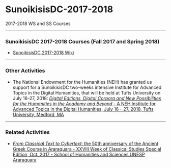 # SunoikisisDC-2017-2018
2017-2018 WS and SS Courses

***
### SunoikisisDC 2017-2018 Courses (Fall 2017 and Spring 2018)
* [SunoikisisDC 2017-2018 Wiki](https://github.com/SunoikisisDC/SunoikisisDC-2017-2018/wiki)

***
### Other Activities
* The National Endowment for the Humanities (NEH) has granted us support for a SunoikisisDC two-weeks intensive Institute for Advanced Topics in the Digital Humanities, that will be held at Tufts University on July 16-27, 2018: [*Digital Editions, Digital Corpora and New Possibilities for the Humanities in the Academy and Beyond* - A NEH Institute for Advanced Topics in the Digital Humanities, July 16 – 27, 2018, Tufts University,  Medford, MA](https://sites.tufts.edu/digitaleditions/)

***
### Related Activities
* [*From Classical Text to Cybertext*: the 50th anniversary of the Ancient Greek Course in Araraquara - XXVIII Week of Classical Studies Special Edition, Oct. 2017 - School of Humanities and Sciences UNESP Araraquara](https://www.classicas-digitais.com)
